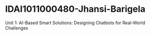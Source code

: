 # IDAI1011000480-Jhansi-Barigela
Unit 1: AI-Based Smart Solutions: Designing Chatbots for Real-World Challenges
